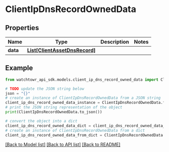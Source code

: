 # ClientIpDnsRecordOwnedData


## Properties

Name | Type | Description | Notes
------------ | ------------- | ------------- | -------------
**data** | [**List[ClientAssetDnsRecord]**](ClientAssetDnsRecord.md) |  | 

## Example

```python
from watchtowr_api_sdk.models.client_ip_dns_record_owned_data import ClientIpDnsRecordOwnedData

# TODO update the JSON string below
json = "{}"
# create an instance of ClientIpDnsRecordOwnedData from a JSON string
client_ip_dns_record_owned_data_instance = ClientIpDnsRecordOwnedData.from_json(json)
# print the JSON string representation of the object
print(ClientIpDnsRecordOwnedData.to_json())

# convert the object into a dict
client_ip_dns_record_owned_data_dict = client_ip_dns_record_owned_data_instance.to_dict()
# create an instance of ClientIpDnsRecordOwnedData from a dict
client_ip_dns_record_owned_data_from_dict = ClientIpDnsRecordOwnedData.from_dict(client_ip_dns_record_owned_data_dict)
```
[[Back to Model list]](../README.md#documentation-for-models) [[Back to API list]](../README.md#documentation-for-api-endpoints) [[Back to README]](../README.md)


